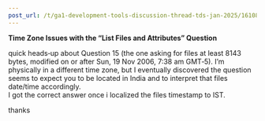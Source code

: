 ```yaml
---
post_url: /t/ga1-development-tools-discussion-thread-tds-jan-2025/161083/82
---
```

**Time Zone Issues with the “List Files and Attributes” Question**

quick heads‐up about Question 15 (the one asking for files at least 8143 bytes, modified on or after Sun, 19 Nov 2006, 7:38 am GMT‑5). I’m physically in a different time zone, but I eventually discovered the question seems to expect you to be located in India and to interpret that files date/time accordingly.  
I got the correct answer once i localized the files timestamp to IST.

thanks